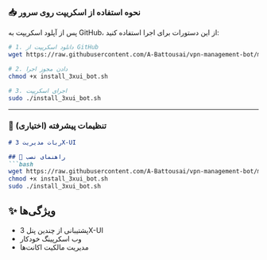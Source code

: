 

### 📥 **نحوه استفاده از اسکریپت روی سرور**  
پس از آپلود اسکریپت به GitHub، از این دستورات برای اجرا استفاده کنید:  

```bash
# 1. دانلود اسکریپت از GitHub
wget https://raw.githubusercontent.com/A-Battousai/vpn-management-bot/main/install_3xui_bot.sh -O install_3xui_bot.sh

# 2. دادن مجوز اجرا
chmod +x install_3xui_bot.sh

# 3. اجرای اسکریپت
sudo ./install_3xui_bot.sh
```

---

### 🔧 **تنظیمات پیشرفته (اختیاری)**  
   ```markdown
   # ربات مدیریت 3X-UI

   ## 📌 راهنمای نصب
   ```bash
   wget https://raw.githubusercontent.com/A-Battousai/vpn-management-bot/main/install_3xui_bot.sh
   chmod +x install_3xui_bot.sh
   sudo ./install_3xui_bot.sh
   ```

   ## ✨ ویژگی‌ها
   - پشتیبانی از چندین پنل 3X-UI
   - وب اسکرپینگ خودکار
   - مدیریت مالکیت اکانت‌ها
   ```
